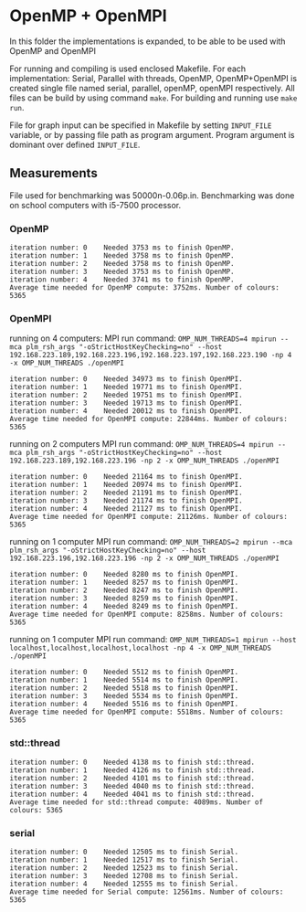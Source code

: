 # OpenMP + OpenMPI

In this folder the implementations is expanded, to be able to be used with OpenMP and OpenMPI

For running and compiling is used enclosed Makefile. For each implementation: 
Serial, Parallel with threads, OpenMP, OpenMP+OpenMPI is created single file named
serial, parallel, openMP, openMPI respectively. All files can be build by using command
```make```. For building and running use ```make run```.

File for graph input can be specified in Makefile by setting ```INPUT_FILE``` variable, 
or by passing file path as program argument. Program argument is dominant over defined 
```INPUT_FILE```.

## Measurements

File used for benchmarking was 50000n-0.06p.in. Benchmarking was done on school computers with i5-7500 processor.

### OpenMP
```
iteration number: 0    Needed 3753 ms to finish OpenMP.
iteration number: 1    Needed 3758 ms to finish OpenMP.
iteration number: 2    Needed 3758 ms to finish OpenMP.
iteration number: 3    Needed 3753 ms to finish OpenMP.
iteration number: 4    Needed 3741 ms to finish OpenMP.
Average time needed for OpenMP compute: 3752ms. Number of colours: 5365
```

### OpenMPI
running on 4 computers:
MPI run command: 
```OMP_NUM_THREADS=4 mpirun --mca plm_rsh_args "-oStrictHostKeyChecking=no" --host 192.168.223.189,192.168.223.196,192.168.223.197,192.168.223.190 -np 4 -x OMP_NUM_THREADS ./openMPI```

```
iteration number: 0    Needed 34973 ms to finish OpenMPI.
iteration number: 1    Needed 19771 ms to finish OpenMPI.
iteration number: 2    Needed 19751 ms to finish OpenMPI.
iteration number: 3    Needed 19713 ms to finish OpenMPI.
iteration number: 4    Needed 20012 ms to finish OpenMPI.
Average time needed for OpenMPI compute: 22844ms. Number of colours: 5365
```
running on 2 computers
MPI run command: 
```OMP_NUM_THREADS=4 mpirun --mca plm_rsh_args "-oStrictHostKeyChecking=no" --host 192.168.223.189,192.168.223.196 -np 2 -x OMP_NUM_THREADS ./openMPI```
```
iteration number: 0    Needed 21164 ms to finish OpenMPI.
iteration number: 1    Needed 20974 ms to finish OpenMPI.
iteration number: 2    Needed 21191 ms to finish OpenMPI.
iteration number: 3    Needed 21174 ms to finish OpenMPI.
iteration number: 4    Needed 21127 ms to finish OpenMPI.
Average time needed for OpenMPI compute: 21126ms. Number of colours: 5365
```
running on 1 computer
MPI run command: 
```OMP_NUM_THREADS=2 mpirun --mca plm_rsh_args "-oStrictHostKeyChecking=no" --host 192.168.223.196,192.168.223.196 -np 2 -x OMP_NUM_THREADS ./openMPI```
```
iteration number: 0    Needed 8280 ms to finish OpenMPI.
iteration number: 1    Needed 8257 ms to finish OpenMPI.
iteration number: 2    Needed 8247 ms to finish OpenMPI.
iteration number: 3    Needed 8259 ms to finish OpenMPI.
iteration number: 4    Needed 8249 ms to finish OpenMPI.
Average time needed for OpenMPI compute: 8258ms. Number of colours: 5365
```

running on 1 computer
MPI run command: 
```OMP_NUM_THREADS=1 mpirun --host localhost,localhost,localhost,localhost -np 4 -x OMP_NUM_THREADS ./openMPI```
```
iteration number: 0    Needed 5512 ms to finish OpenMPI.
iteration number: 1    Needed 5514 ms to finish OpenMPI.
iteration number: 2    Needed 5518 ms to finish OpenMPI.
iteration number: 3    Needed 5534 ms to finish OpenMPI.
iteration number: 4    Needed 5516 ms to finish OpenMPI.
Average time needed for OpenMPI compute: 5518ms. Number of colours: 5365
```

### std::thread

```
iteration number: 0    Needed 4138 ms to finish std::thread.
iteration number: 1    Needed 4126 ms to finish std::thread.
iteration number: 2    Needed 4101 ms to finish std::thread.
iteration number: 3    Needed 4040 ms to finish std::thread.
iteration number: 4    Needed 4041 ms to finish std::thread.
Average time needed for std::thread compute: 4089ms. Number of colours: 5365
```

### serial

```
iteration number: 0    Needed 12505 ms to finish Serial.
iteration number: 1    Needed 12517 ms to finish Serial.
iteration number: 2    Needed 12523 ms to finish Serial.
iteration number: 3    Needed 12708 ms to finish Serial.
iteration number: 4    Needed 12555 ms to finish Serial.
Average time needed for Serial compute: 12561ms. Number of colours: 5365
